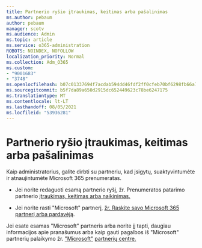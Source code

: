 ```yaml
---
title: Partnerio ryšio įtraukimas, keitimas arba pašalinimas
ms.author: pebaum
author: pebaum
manager: scotv
ms.audience: Admin
ms.topic: article
ms.service: o365-administration
ROBOTS: NOINDEX, NOFOLLOW
localization_priority: Normal
ms.collection: Adm_O365
ms.custom:
- "9001683"
- "3748"
ms.openlocfilehash: b07c01337694f7acdab594dd46fdf2ff0cfeb70bf6298fb66a7e6736f8a98e96
ms.sourcegitcommit: b5f7da89a650d2915dc652449623c78be6247175
ms.translationtype: MT
ms.contentlocale: lt-LT
ms.lasthandoff: 08/05/2021
ms.locfileid: "53936281"
---
```

# <a name="add-change-or-remove-a-partner-relationship"></a>Partnerio ryšio įtraukimas, keitimas arba pašalinimas

Kaip administratorius, galite dirbti su partneriu, kad įsigytų, suaktyvintumėte ir atnaujintumėte Microsoft 365 prenumeratas. 

- Jei norite redaguoti esamą partnerio ryšį, žr. Prenumeratos patarimo partnerio [įtraukimas, keitimas arba naikinimas.](https://docs.microsoft.com/microsoft-365/admin/misc/add-partner?view=o365-worldwide)

- Jei norite rasti "Microsoft" partnerį, [žr. Raskite savo Microsoft 365 partnerį arba pardavėją](https://docs.microsoft.com/microsoft-365/admin/manage/find-your-partner-or-reseller?view=o365-worldwide).

Jei esate esamas "Microsoft" partneris arba norite jį tapti, daugiau informacijos apie pranašumus arba kaip gauti pagalbos iš "Microsoft" partnerių palaikymo žr. ["Microsoft"](https://support.microsoft.com/help/4499930/partner-center-overview) [partnerių centre.](https://aka.ms/partnersupport)
